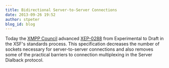 ```yaml
---
title: Bidirectional Server-to-Server Connections
date: 2013-09-26 19:52
author: stpeter
blog_id: blog
---
```


Today the [XMPP Council](http://xmpp.org/about-xmpp/xsf/xmpp-council/) advanced [XEP-0288](http://xmpp.org/extensions/xep-0288.html) from Experimental to Draft in the XSF's standards process. This specification decreases the number of sockets necessary for server-to-server connections and also removes some of the practical barriers to connection multiplexing in the Server Dialback protocol.
